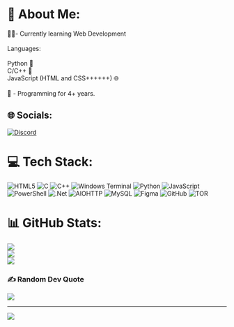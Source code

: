 # 💫 About Me:
👷‍♀️- Currently learning Web Development<br><br>Languages:<br><br>Python 🐍<br>C/C++ 💾<br>JavaScript (HTML and CSS++++++) 🌐<br><br>👋 - Programming for 4+ years.<br>


## 🌐 Socials:
[![Discord](https://img.shields.io/badge/Discord-%237289DA.svg?logo=discord&logoColor=white)](https://discord.gg/https://discord.gg/xJ5manDu5p) 

# 💻 Tech Stack:
![HTML5](https://img.shields.io/badge/html5-%23E34F26.svg?style=flat&logo=html5&logoColor=white) ![C](https://img.shields.io/badge/c-%2300599C.svg?style=flat&logo=c&logoColor=white) ![C++](https://img.shields.io/badge/c++-%2300599C.svg?style=flat&logo=c%2B%2B&logoColor=white) ![Windows Terminal](https://img.shields.io/badge/Windows%20Terminal-%234D4D4D.svg?style=flat&logo=windows-terminal&logoColor=white) ![Python](https://img.shields.io/badge/python-3670A0?style=flat&logo=python&logoColor=ffdd54) ![JavaScript](https://img.shields.io/badge/javascript-%23323330.svg?style=flat&logo=javascript&logoColor=%23F7DF1E) ![PowerShell](https://img.shields.io/badge/PowerShell-%235391FE.svg?style=flat&logo=powershell&logoColor=white) ![.Net](https://img.shields.io/badge/.NET-5C2D91?style=flat&logo=.net&logoColor=white) ![AIOHTTP](https://img.shields.io/badge/iohttp-%232C5bb4.svg?style=flat&logo=aiohttp&logoColor=white) ![MySQL](https://img.shields.io/badge/mysql-4479A1.svg?style=flat&logo=mysql&logoColor=white) ![Figma](https://img.shields.io/badge/figma-%23F24E1E.svg?style=flat&logo=figma&logoColor=white) ![GitHub](https://img.shields.io/badge/github-%23121011.svg?style=flat&logo=github&logoColor=white) ![TOR](https://img.shields.io/badge/tor-%237E4798.svg?style=flat&logo=tor-project&logoColor=white)
# 📊 GitHub Stats:
![](https://github-readme-stats.vercel.app/api?username=ng2yung&theme=shadow_red&hide_border=false&include_all_commits=false&count_private=false)<br/>
![](https://github-readme-streak-stats.herokuapp.com/?user=ng2yung&theme=shadow_red&hide_border=false)<br/>
![](https://github-readme-stats.vercel.app/api/top-langs/?username=ng2yung&theme=shadow_red&hide_border=false&include_all_commits=false&count_private=false&layout=compact)

### ✍️ Random Dev Quote
![](https://quotes-github-readme.vercel.app/api?type=vetical&theme=gruvbox)

---
[![](https://visitcount.itsvg.in/api?id=ng2yung&icon=0&color=0)](https://visitcount.itsvg.in)
